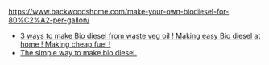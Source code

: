 https://www.backwoodshome.com/make-your-own-biodiesel-for-80%C2%A2-per-gallon/

- [3 ways to make Bio diesel from waste veg oil ! Making easy Bio diesel at home ! Making cheap fuel !](https://youtu.be/cOm516Vx_Jk)
- [The simple way to make bio diesel.](https://youtu.be/0VxYuYiZZZA)
